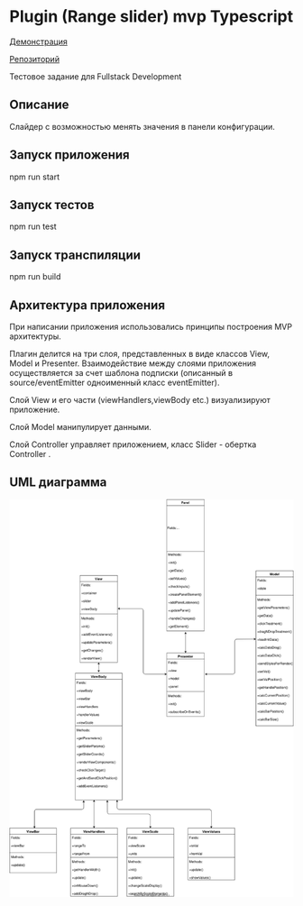 # Plugin (Range slider) mvp Typescript

[Демонстрация](https://shimonevt.github.io/FSD-Project-2/build/index.html) 

[Репозиторий](https://github.com/shimonevt/FSD-Project-2/)

Тестовое задание для Fullstack Development

## Описание

Слайдер с возможностью менять значения в панели конфигурации.

## Запуск приложения

npm run start

## Запуск тестов

npm run test

## Запуск транспиляции

npm run build

## Архитектура приложения

При написании приложения использовались принципы построения MVP архитектуры.

Плагин делится на три слоя, представленных в виде классов View, Model и Presenter. Взаимодействие между
слоями приложения осуществляется за счет шаблона подписки (описанный в source/eventEmitter  одноименный класс  eventEmitter). 

Слой View и его части (viewHandlers,viewBody etc.) визуализируют приложение. 

Слой Model манипулирует данными. 

Слой Controller управляет приложением, класс Slider - обертка Controller .

## UML диаграмма 

![alt text](https://github.com/shimonevt/FSD-Project-2/blob/master/source/diagram.svg)
